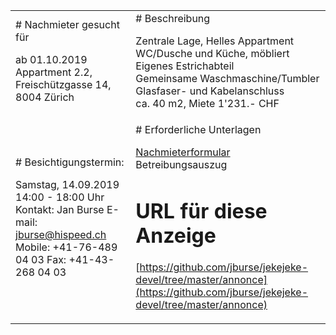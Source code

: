 <table border="0">
<tr>
<td>
# Nachmieter gesucht für

ab 01.10.2019<br/>
Appartment 2.2,<br/>
Freischützgasse 14,<br/>
8004 Zürich
</td>
<td>
# Beschreibung

Zentrale Lage, Helles Appartment<br/>
WC/Dusche und Küche, möbliert<br/>
Eigenes Estrichabteil<br/>
Gemeinsame Waschmaschine/Tumbler<br/>
Glasfaser- und Kabelanschluss<br/>
ca. 40 m2, Miete 1'231.- CHF
</td>
</tr>
<tr>
<td>
# Besichtigungstermin:

Samstag, 14.09.2019<br/>
14:00 - 18:00 Uhr<br/>
Kontakt: Jan Burse
E-mail: jburse@hispeed.ch
Mobile: +41-76-489 04 03
Fax: +41-43-268 04 03
</td>
<td>
# Erforderliche Unterlagen

[Nachmieterformular](https://github.com/jburse/jekejeke-devel/raw/master/annonce/nachmieter_freischuetz.pdf)<br/>
Betreibungsauszug

# URL für diese Anzeige

[https://github.com/jburse/jekejeke-devel/tree/master/annonce](https://github.com/jburse/jekejeke-devel/tree/master/annonce)
</td>
</tr>
</table>